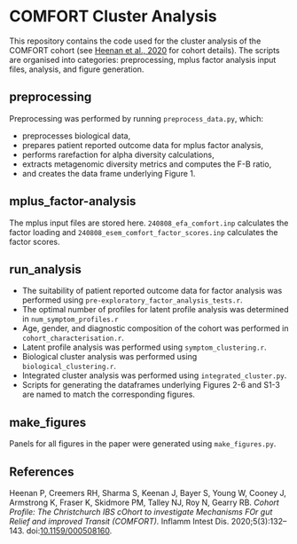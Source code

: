 # COMFORT Cluster Analysis

This repository contains the code used for the cluster analysis of the COMFORT cohort (see [Heenan et al., 2020](https://doi.org/10.1159/000508160) for cohort details). The scripts are organised into categories: preprocessing, mplus factor analysis input files,  analysis, and figure generation. 

## preprocessing
Preprocessing was performed by running `preprocess_data.py`, which:
- preprocesses biological data,
- prepares patient reported outcome data for mplus factor analysis,
- performs rarefaction for alpha diversity calculations,
- extracts metagenomic diversity metrics and computes the F-B ratio,
- and creates the data frame underlying Figure 1.

## mplus_factor-analysis
The mplus input files are stored here. `240808_efa_comfort.inp` calculates the factor loading and `240808_esem_comfort_factor_scores.inp` calculates the factor scores.

## run_analysis
- The suitability of patient reported outcome data for factor analysis was performed using `pre-exploratory_factor_analysis_tests.r`. 
- The optimal number of profiles for latent profile analysis was determined in `num_symptom_profiles.r`
- Age, gender, and diagnostic composition of the cohort was performed in `cohort_characterisation.r`.
- Latent profile analysis was performed using `symptom_clustering.r`.
- Biological cluster analysis was performed using `biological_clustering.r`.
- Integrated cluster analysis was performed using `integrated_cluster.py`.
- Scripts for generating the dataframes underlying Figures 2-6 and S1-3 are named to match the corresponding figures. 

## make_figures
Panels for all figures in the paper were generated using `make_figures.py`.

## References
Heenan P, Creemers RH, Sharma S, Keenan J, Bayer S, Young W, Cooney J, Armstrong K, Fraser K, Skidmore PM, Talley NJ, Roy N, Gearry RB. *Cohort Profile: The Christchurch IBS cOhort to investigate Mechanisms FOr gut Relief and improved Transit (COMFORT).* Inflamm Intest Dis. 2020;5(3):132–143. doi:[10.1159/000508160](https://doi.org/10.1159/000508160).
